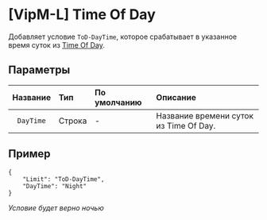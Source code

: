 # [VipM-L] Time Of Day

Добавляет условие `ToD-DayTime`, которое срабатывает в указанное время суток из [Time Of Day](https://arkanaplugins.ru/plugin/11).

## Параметры

| Название  | Тип      | По умолчанию | Описание
| :---:     | :---     | :---         | :---
| `DayTime` | Строка   | -            | Название времени суток из Time Of Day.

## Пример

```jsonc
{
    "Limit": "ToD-DayTime",
    "DayTime": "Night"
}
```

_Условие будет верно ночью_
